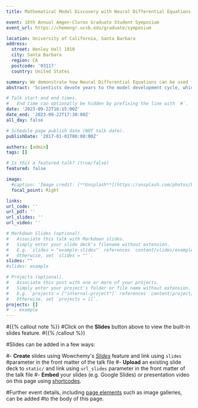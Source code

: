 ```yaml
---
title: Mathematical Model Discovery with Neural Differential Equations

event: 16th Annual Amgen-Clorox Graduate Student Symposium
event_url: https://chemengr.ucsb.edu/graduate/symposium

location: University of California, Santa Barbara
address:
  street: Henley Hall 1010
  city: Santa Barbara
  region: CA
  postcode: '93117'
  country: United States

summary: We demonstrate how Neural Differential Equations can be used for data-driven modeling of time-series data and dynamical systems found in science and engineering. We also demonstrate our state-of-the-art symbolic neural ordinary differential equation (neural ODE) tools for the symbolic regression of dynamical systems.
abstract: 'Scientists devote years to the model development cycle, which is the process of finding a model that describes a process, using data to fit parameters to the model, analyzing uncertainties in the fitted parameters, and performing additional experiments to refine and validate the model. In this project, we have developed tools to accelerate the model development cycle, enabling the experimentalist to focus on what they do best: scientific discovery. We demonstrate how Neural Differential Equations can be used for data-driven modeling of time-series data and dynamical systems found in science and engineering. We also demonstrate our state-of-the-art symbolic neural ordinary differential equation (neural ODE) tools for the symbolic regression of dynamical systems.'

# Talk start and end times.
#   End time can optionally be hidden by prefixing the line with `#`.
date: '2023-09-22T16:15:00Z'
date_end: '2023-09-22T17:30:00Z'
all_day: false

# Schedule page publish date (NOT talk date).
publishDate: '2017-01-01T00:00:00Z'

authors: [admin]
tags: []

# Is this a featured talk? (true/false)
featured: false

image:
  #caption: 'Image credit: [**Unsplash**](https://unsplash.com/photos/bzdhc5b3Bxs)'
  focal_point: Right

links:
url_code: ''
url_pdf: ''
url_slides: ''
url_video: ''

# Markdown Slides (optional).
#   Associate this talk with Markdown slides.
#   Simply enter your slide deck's filename without extension.
#   E.g. `slides = "example-slides"` references `content/slides/example-slides.md`.
#   Otherwise, set `slides = ""`.
slides: ""
#slides: example

# Projects (optional).
#   Associate this post with one or more of your projects.
#   Simply enter your project's folder or file name without extension.
#   E.g. `projects = ["internal-project"]` references `content/project/deep-learning/index.md`.
#   Otherwise, set `projects = []`.
projects: []
#  - example
---
```


#{{% callout note %}}
#Click on the **Slides** button above to view the built-in slides feature.
#{{% /callout %}}

#Slides can be added in a few ways:

#- **Create** slides using Wowchemy's [_Slides_](https://wowchemy.com/docs/managing-content/#create-slides) feature and link using `slides` #parameter in the front matter of the talk file
#- **Upload** an existing slide deck to `static/` and link using `url_slides` parameter in the front matter of the talk file
#- **Embed** your slides (e.g. Google Slides) or presentation video on this page using [shortcodes](https://wowchemy.com/docs/#writing-markdown-latex/).

#Further event details, including [page elements](https://wowchemy.com/docs/writing-markdown-latex/) such as image galleries, can be added #to the body of this page.
